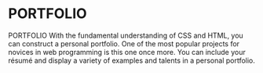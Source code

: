 # PORTFOLIO
PORTFOLIO With the fundamental understanding of CSS and HTML, you can construct a personal portfolio. One of the most popular projects for novices in web programming is this one once more. You can include your résumé and display a variety of examples and talents in a personal portfolio. 
